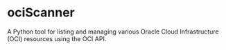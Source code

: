 # ociScanner
 A Python tool for listing and managing various Oracle Cloud Infrastructure (OCI) resources using the OCI API.
